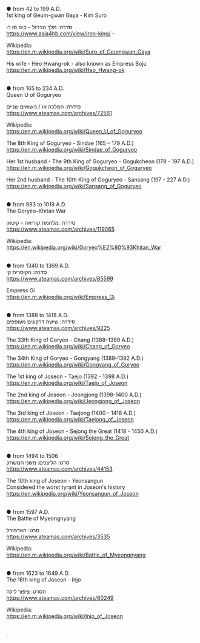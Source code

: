 ● from 42 to 199 A.D.</br> 
1st king of Geum-gwan Gaya - Kim Suro </br> 

סדרה: מלך הברזל – קים סו רו </br> 
https://www.asia4hb.com/view/iron-king/ - </br> 

Wikipedia: </br> 
https://en.m.wikipedia.org/wiki/Suro_of_Geumgwan_Gaya </br> 

His wife - Heo Hwang-ok - 
also known as Empress Boju </br> 
https://en.m.wikipedia.org/wiki/Heo_Hwang-ok </br> 
</br> 

● from 165 to 234 A.D.</br> 
Queen U of Goguryeo </br> 

סידרה: המלכה או / נישואים שניים </br> 
https://www.ateamas.com/archives/72561 </br> 

Wikipedia: </br> 
https://en.m.wikipedia.org/wiki/Queen_U_of_Goguryeo </br> 

The 8th King of Goguryeo - Sindae
(165 – 179 A.D.)</br> 
https://en.m.wikipedia.org/wiki/Sindae_of_Goguryeo </br> 

Her 1st husband - The 9th King of Goguryeo - Gogukcheon (179 - 197 A.D.) </br> 
https://en.m.wikipedia.org/wiki/Gogukcheon_of_Goguryeo </br> 

Her 2nd husband - The 10th King of Goguryeo - Sansang (197 - 227 A.D.) </br> 
https://en.m.wikipedia.org/wiki/Sansang_of_Goguryeo </br> 
</br> 

● from 993 to 1019 A.D.</br> 
The Goryeo–Khitan War </br> 

סידרה: מלחמת קוריאה – קיטאן </br> 
https://www.ateamas.com/archives/119065 </br> 

Wikipedia: </br> 
https://en.wikipedia.org/wiki/Goryeo%E2%80%93Khitan_War</br>
</br> 

● from 1340 to 1369 A.D. </br> 
סדרה: הקיסרית קי </br> 
https://www.ateamas.com/archives/85599 </br> 

Empress Gi </br> 
https://en.m.wikipedia.org/wiki/Empress_Gi </br> 
</br> 

● from 1388 to 1418 A.D.</br> 
סידרה: שישה דרקונים מעופפים </br> 
https://www.ateamas.com/archives/9225 </br> 

The 33th King of Goryeo - Chang (1388–1389 A.D.) </br> 
https://en.m.wikipedia.org/wiki/Chang_of_Goryeo </br> 

The 34th King of Goryeo - Gongyang (1389–1392 A.D.) </br> 
https://en.m.wikipedia.org/wiki/Gongyang_of_Goryeo </br> 

The 1st king of Joseon - Taejo (1392 - 1398 A.D.) </br> 
https://en.m.wikipedia.org/wiki/Taejo_of_Joseon </br> 

The 2nd king of Joseon - Jeongjong (1398-1400 A.D.) </br> 
https://en.m.wikipedia.org/wiki/Jeongjong_of_Joseon </br> 

The 3rd king of Joseon - Taejong (1400 - 1418 A.D.) </br> 
https://en.m.wikipedia.org/wiki/Taejong_of_Joseon </br> 

The 4th king of Joseon - Sejong the Great (1418 - 1450 A.D.) </br> 
https://en.m.wikipedia.org/wiki/Sejong_the_Great </br> 
</br> 

● from 1494 to 1506 </br> 
סרט: הליצנים: משני המשחק </br> 
https://www.ateamas.com/archives/44153 </br> 

The 10th king of Joseon - Yeonsangun </br> 
Considered the worst tyrant in Joseon's history </br> 
https://en.wikipedia.org/wiki/Yeonsangun_of_Joseon </br> 
</br> 

● from 1597 A.D.</br> 
The Battle of Myeongnyang </br> 

סרט: האדמירל </br> 
https://www.ateamas.com/archives/3535 </br> 

Wikipedia: </br> 
https://en.m.wikipedia.org/wiki/Battle_of_Myeongnyang </br> 
</br> 

● from 1623 to 1649 A.D. </br> 
The 16th king of Joseon - Injo </br> 

הסרט: ציפור לילה </br> 
https://www.ateamas.com/archives/60249 </br> 

Wikipedia: </br> 
https://en.m.wikipedia.org/wiki/Injo_of_Joseon </br> 
</br> 

.

